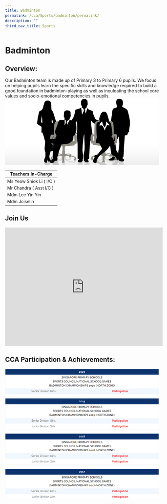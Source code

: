 ```yaml
---
title: Badminton
permalink: /cca/Sports/badminton/permalink/
description: ""
third_nav_title: Sports
---
```

Badminton
=========

Overview:
---------

Our Badminton team is made up of Primary 3 to Primary 6 pupils. We focus on helping pupils learn the specific skills and knowledge required to build a good foundation in badminton-playing as well as inculcating the school core values and socio-emotional competencies in pupils.
![](/images/staff.jpg)

| Teachers In-Charge |
| --- |
| Ms Yeow Shiok Li ( I/C ) |
| Mr Chandra ( Asst I/C ) |
| Mdm Lee Yin Yin |
| Mdm Joiselin |

Join Us
-------
<iframe width="516" height="387" src="https://www.youtube.com/embed/9YXD1Yy10-Q" title="Badminton Recruitment" frameborder="0" allow="accelerometer; autoplay; clipboard-write; encrypted-media; gyroscope; picture-in-picture" allowfullscreen=""></iframe>


CCA Participation &amp; Achievements:
---------------------------------
![](/images/badminton.png)

